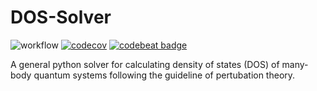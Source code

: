 # DOS-Solver 

![workflow](https://github.com/JefferyWangSH/dos-solver/actions/workflows/main.yml/badge.svg?branch=master)
[![codecov](https://codecov.io/gh/JefferyWangSH/dos-solver/branch/master/graph/badge.svg)](https://codecov.io/gh/JefferyWangSH/dos-solver)
[![codebeat badge](https://codebeat.co/badges/6f19e200-992c-4c45-96e3-c9eb3961ff00)](https://codebeat.co/projects/github-com-jefferywangsh-dos-solver-master)

A general python solver for calculating density of states (DOS) of many-body quantum systems following the guideline of pertubation theory.
